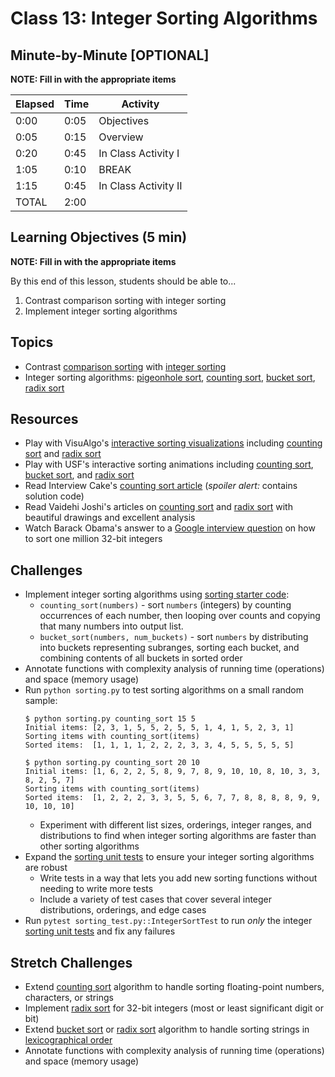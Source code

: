 # Class 13: Integer Sorting Algorithms

## Minute-by-Minute [OPTIONAL]

**NOTE: Fill in with the appropriate items**

| **Elapsed** | **Time** | **Activity**         |
|-------------|----------|----------------------|
| 0:00        | 0:05     | Objectives           |
| 0:05        | 0:15     | Overview             |
| 0:20        | 0:45     | In Class Activity I  |
| 1:05        | 0:10     | BREAK                |
| 1:15        | 0:45     | In Class Activity II |
| TOTAL       | 2:00     |                      |

## Learning Objectives (5 min)

**NOTE: Fill in with the appropriate items**

By this end of this lesson, students should be able to...

1. Contrast comparison sorting with integer sorting
1. Implement integer sorting algorithms

## Topics
- Contrast [comparison sorting] with [integer sorting]
- Integer sorting algorithms: [pigeonhole sort], [counting sort], [bucket sort], [radix sort]

## Resources
- Play with VisuAlgo's [interactive sorting visualizations][VisuAlgo sorting] including [counting sort][VisuAlgo counting sort] and [radix sort][VisuAlgo radix sort]
- Play with USF's interactive sorting animations including [counting sort][USF counting sort], [bucket sort][USF bucket sort], and [radix sort][USF radix sort]
- Read Interview Cake's [counting sort article] (*spoiler alert:* contains solution code)
- Read Vaidehi Joshi's articles on [counting sort][BaseCS counting sort] and [radix sort][BaseCS radix sort] with beautiful drawings and excellent analysis
- Watch Barack Obama's answer to a [Google interview question][Obama sorting question] on how to sort one million 32-bit integers

## Challenges
- Implement integer sorting algorithms using [sorting starter code]:
	- `counting_sort(numbers)` - sort `numbers` (integers) by counting occurrences of each number, then looping over counts and copying that many numbers into output list.
	- `bucket_sort(numbers, num_buckets)` - sort `numbers` by distributing into buckets representing subranges, sorting each bucket, and combining contents of all buckets in sorted order
- Annotate functions with complexity analysis of running time (operations) and space (memory usage)
- Run `python sorting.py` to test sorting algorithms on a small random sample:
	```
	$ python sorting.py counting_sort 15 5
	Initial items: [2, 3, 1, 5, 5, 2, 5, 5, 1, 4, 1, 5, 2, 3, 1]
	Sorting items with counting_sort(items)
	Sorted items:  [1, 1, 1, 1, 2, 2, 2, 3, 3, 4, 5, 5, 5, 5, 5]

	$ python sorting.py counting_sort 20 10
	Initial items: [1, 6, 2, 2, 5, 8, 9, 7, 8, 9, 10, 10, 8, 10, 3, 3, 8, 2, 5, 7]
	Sorting items with counting_sort(items)
	Sorted items:  [1, 2, 2, 2, 3, 3, 5, 5, 6, 7, 7, 8, 8, 8, 8, 9, 9, 10, 10, 10]
	```
	- Experiment with different list sizes, orderings, integer ranges, and distributions to find when integer sorting algorithms are faster than other sorting algorithms
- Expand the [sorting unit tests] to ensure your integer sorting algorithms are robust
	- Write tests in a way that lets you add new sorting functions without needing to write more tests
	- Include a variety of test cases that cover several integer distributions, orderings, and edge cases
- Run `pytest sorting_test.py::IntegerSortTest` to run *only* the integer [sorting unit tests] and fix any failures

## Stretch Challenges
- Extend [counting sort] algorithm to handle sorting floating-point numbers, characters, or strings
- Implement [radix sort] for 32-bit integers (most or least significant digit or bit)
- Extend [bucket sort] or [radix sort] algorithm to handle sorting strings in [lexicographical order]
- Annotate functions with complexity analysis of running time (operations) and space (memory usage)


[comparison sorting]: https://en.wikipedia.org/wiki/Comparison_sort
[integer sorting]: https://en.wikipedia.org/wiki/Integer_sorting
[pigeonhole sort]: https://en.wikipedia.org/wiki/Pigeonhole_sort
[counting sort]: https://en.wikipedia.org/wiki/Counting_sort
[bucket sort]: https://en.wikipedia.org/wiki/Bucket_sort
[radix sort]: https://en.wikipedia.org/wiki/Radix_sort
[lexicographical order]: https://en.wikipedia.org/wiki/Lexicographical_order

[VisuAlgo sorting]: https://visualgo.net/en/sorting
[VisuAlgo counting sort]: https://visualgo.net/en/sorting?slide=14
[VisuAlgo radix sort]: https://visualgo.net/en/sorting?slide=15
[USF bucket sort]: https://www.cs.usfca.edu/~galles/visualization/BucketSort.html
[USF counting sort]: https://www.cs.usfca.edu/~galles/visualization/CountingSort.html
[USF radix sort]: https://www.cs.usfca.edu/~galles/visualization/RadixSort.html
[counting sort article]: https://www.interviewcake.com/concept/python/counting-sort
[BaseCS counting sort]: https://medium.com/basecs/counting-linearly-with-counting-sort-cd8516ae09b3
[BaseCS radix sort]: https://medium.com/basecs/getting-to-the-root-of-sorting-with-radix-sort-f8e9240d4224
[Obama sorting question]: https://www.youtube.com/watch?v=k4RRi_ntQc8

[sorting starter code]: /source/sorting.py
[sorting unit tests]: /source/sorting_test.py
